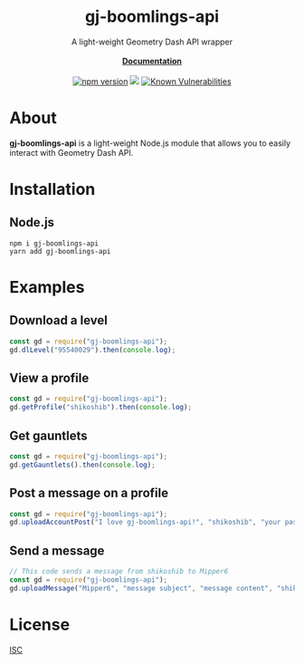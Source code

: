 <div align="center">
  <h1>gj-boomlings-api</h1>
  A light-weight Geometry Dash API wrapper<br><br><a href="https://github.com/shikoshib/gj-boomlings-api/wiki"><b>Documentation</b></a><br><br>
  <a href="https://www.npmjs.com/package/gj-boomlings-api"><img src="https://img.shields.io/npm/v/gj-boomlings-api.svg?maxAge=3600" alt="npm version" /></a>
  <a href="https://www.npmjs.com/package/gj-boomlings-api"><img src="https://img.shields.io/npm/dt/gj-boomlings-api" /></a>
  <a href="https://snyk.io/test/github/shikoshib/gj-boomlings-api"><img src="https://snyk.io/test/github/shikoshib/gj-boomlings-api/badge.svg" alt="Known Vulnerabilities" /></a>
</div>

# About
**gj-boomlings-api** is a light-weight Node.js module that allows you to easily interact with Geometry Dash API.
# Installation
## Node.js
```
npm i gj-boomlings-api
yarn add gj-boomlings-api
```
# Examples
## Download a level
```js
const gd = require("gj-boomlings-api");
gd.dlLevel("95540029").then(console.log);
```
## View a profile
```js
const gd = require("gj-boomlings-api");
gd.getProfile("shikoshib").then(console.log);
```
## Get gauntlets
```js
const gd = require("gj-boomlings-api");
gd.getGauntlets().then(console.log);
```
## Post a message on a profile
```js
const gd = require("gj-boomlings-api");
gd.uploadAccountPost("I love gj-boomlings-api!", "shikoshib", "your password here");
```
## Send a message
```js
// This code sends a message from shikoshib to Mipper6
const gd = require("gj-boomlings-api");
gd.uploadMessage("Mipper6", "message subject", "message content", "shikoshib", "your password here");
```
# License
[ISC](https://github.com/shikoshib/gj-boomlings-api/blob/main/LICENSE)